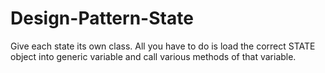 # Design-Pattern-State
 
Give each state its own class.
All you have to do is load the correct STATE object into generic variable and call various methods of that variable.
